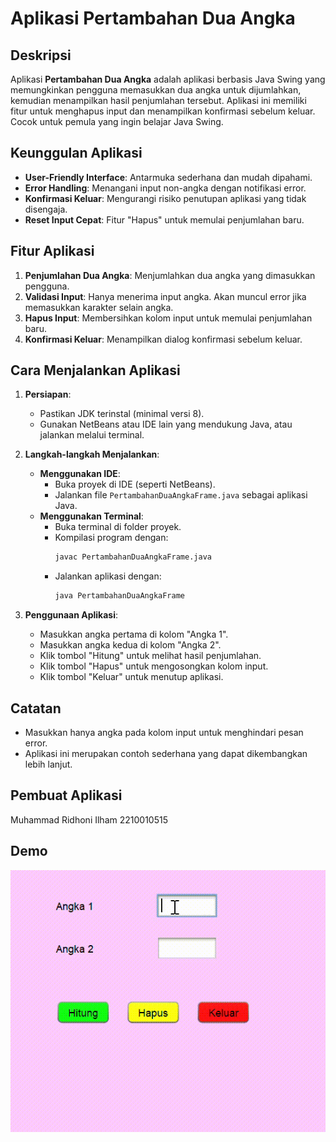 # Aplikasi Pertambahan Dua Angka

## Deskripsi
Aplikasi **Pertambahan Dua Angka** adalah aplikasi berbasis Java Swing yang memungkinkan pengguna memasukkan dua angka untuk dijumlahkan, kemudian menampilkan hasil penjumlahan tersebut. Aplikasi ini memiliki fitur untuk menghapus input dan menampilkan konfirmasi sebelum keluar. Cocok untuk pemula yang ingin belajar Java Swing.

## Keunggulan Aplikasi
- **User-Friendly Interface**: Antarmuka sederhana dan mudah dipahami.
- **Error Handling**: Menangani input non-angka dengan notifikasi error.
- **Konfirmasi Keluar**: Mengurangi risiko penutupan aplikasi yang tidak disengaja.
- **Reset Input Cepat**: Fitur "Hapus" untuk memulai penjumlahan baru.

## Fitur Aplikasi
1. **Penjumlahan Dua Angka**: Menjumlahkan dua angka yang dimasukkan pengguna.
2. **Validasi Input**: Hanya menerima input angka. Akan muncul error jika memasukkan karakter selain angka.
3. **Hapus Input**: Membersihkan kolom input untuk memulai penjumlahan baru.
4. **Konfirmasi Keluar**: Menampilkan dialog konfirmasi sebelum keluar.

## Cara Menjalankan Aplikasi
1. **Persiapan**:
   - Pastikan JDK terinstal (minimal versi 8).
   - Gunakan NetBeans atau IDE lain yang mendukung Java, atau jalankan melalui terminal.

2. **Langkah-langkah Menjalankan**:
   - **Menggunakan IDE**:
     - Buka proyek di IDE (seperti NetBeans).
     - Jalankan file `PertambahanDuaAngkaFrame.java` sebagai aplikasi Java.
   - **Menggunakan Terminal**:
     - Buka terminal di folder proyek.
     - Kompilasi program dengan:
       ```bash
       javac PertambahanDuaAngkaFrame.java
       ```
     - Jalankan aplikasi dengan:
       ```bash
       java PertambahanDuaAngkaFrame
       ```

3. **Penggunaan Aplikasi**:
   - Masukkan angka pertama di kolom "Angka 1".
   - Masukkan angka kedua di kolom "Angka 2".
   - Klik tombol "Hitung" untuk melihat hasil penjumlahan.
   - Klik tombol "Hapus" untuk mengosongkan kolom input.
   - Klik tombol "Keluar" untuk menutup aplikasi.
## Catatan
- Masukkan hanya angka pada kolom input untuk menghindari pesan error.
- Aplikasi ini merupakan contoh sederhana yang dapat dikembangkan lebih lanjut.

## Pembuat Aplikasi
Muhammad Ridhoni Ilham 2210010515

## Demo
![Demo GIF](https://github.com/Ridhoni123/AplikasiPertambahanDuaAngka/blob/main/img/Recording%202024-11-24%20194122.gif)
